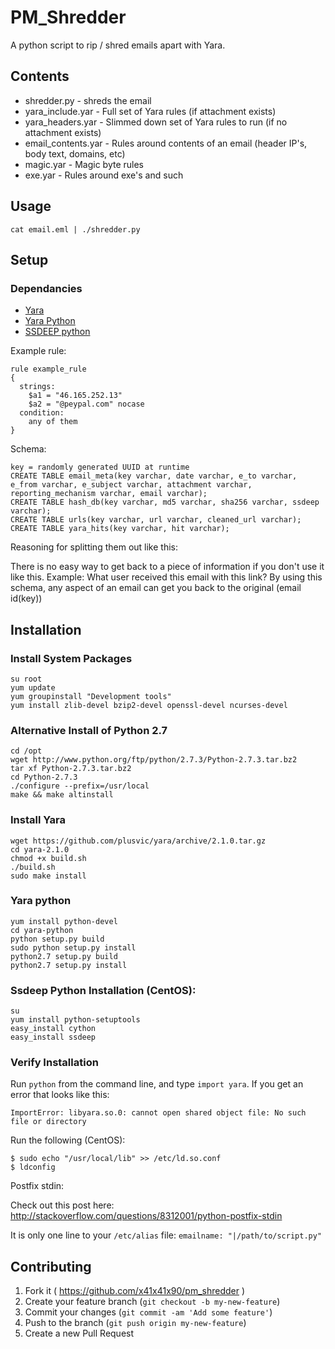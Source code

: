 # PM_Shredder

A python script to rip / shred emails apart with Yara.

## Contents

* shredder.py - shreds the email
* yara_include.yar - Full set of Yara rules (if attachment exists)
* yara_headers.yar - Slimmed down set of Yara rules to run (if no attachment exists)
* email_contents.yar - Rules around contents of an email (header IP's, body text, domains, etc)
* magic.yar - Magic byte rules
* exe.yar - Rules around exe's and such

## Usage

```
cat email.eml | ./shredder.py
```

## Setup

### Dependancies
* [Yara](http://plusvic.github.io/yara/)
* [Yara Python](http://plusvic.github.io/yara/)
* [SSDEEP python](https://pypi.python.org/pypi/ssdeep)

Example rule:
```
rule example_rule
{
  strings:
    $a1 = "46.165.252.13"
    $a2 = "@peypal.com" nocase
  condition:
    any of them
}
```

Schema:
```
key = randomly generated UUID at runtime
CREATE TABLE email_meta(key varchar, date varchar, e_to varchar, e_from varchar, e_subject varchar, attachment varchar, reporting_mechanism varchar, email varchar);
CREATE TABLE hash_db(key varchar, md5 varchar, sha256 varchar, ssdeep varchar);
CREATE TABLE urls(key varchar, url varchar, cleaned_url varchar);
CREATE TABLE yara_hits(key varchar, hit varchar);
```

Reasoning for splitting them out like this:

There is no easy way to get back to a piece of information if you don't use it like this.
Example: What user received this email with this link? By using this schema, any aspect of an email can get you back to the original (email id(key))


## Installation

### Install System Packages
```
su root
yum update
yum groupinstall "Development tools"
yum install zlib-devel bzip2-devel openssl-devel ncurses-devel
```

### Alternative Install of Python 2.7
```
cd /opt
wget http://www.python.org/ftp/python/2.7.3/Python-2.7.3.tar.bz2
tar xf Python-2.7.3.tar.bz2
cd Python-2.7.3
./configure --prefix=/usr/local
make && make altinstall
```

### Install Yara
```
wget https://github.com/plusvic/yara/archive/2.1.0.tar.gz
cd yara-2.1.0
chmod +x build.sh
./build.sh
sudo make install
```

### Yara python
```
yum install python-devel
cd yara-python
python setup.py build
sudo python setup.py install
python2.7 setup.py build
python2.7 setup.py install
```

### Ssdeep Python Installation (CentOS):
```
su
yum install python-setuptools
easy_install cython
easy_install ssdeep
```

### Verify Installation

Run `python` from the command line, and type `import yara`. If you get an error that looks like this:
```
ImportError: libyara.so.0: cannot open shared object file: No such file or directory
```

Run the following (CentOS):
```
$ sudo echo "/usr/local/lib" >> /etc/ld.so.conf
$ ldconfig
```

Postfix stdin:

Check out this post here: http://stackoverflow.com/questions/8312001/python-postfix-stdin

It is only one line to your `/etc/alias` file: `emailname: "|/path/to/script.py"`

## Contributing

1. Fork it ( https://github.com/x41x41x90/pm_shredder )
2. Create your feature branch (`git checkout -b my-new-feature`)
3. Commit your changes (`git commit -am 'Add some feature'`)
4. Push to the branch (`git push origin my-new-feature`)
5. Create a new Pull Request

